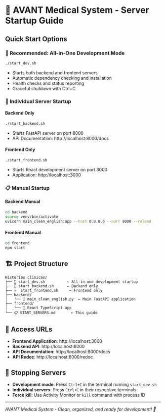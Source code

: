 # 🚀 AVANT Medical System - Server Startup Guide

## Quick Start Options

### 🎯 **Recommended: All-in-One Development Mode**
```bash
./start_dev.sh
```
- Starts both backend and frontend servers
- Automatic dependency checking and installation
- Health checks and status reporting
- Graceful shutdown with Ctrl+C

### 🔧 **Individual Server Startup**

#### Backend Only
```bash
./start_backend.sh
```
- Starts FastAPI server on port 8000
- API Documentation: http://localhost:8000/docs

#### Frontend Only
```bash
./start_frontend.sh
```
- Starts React development server on port 3000
- Application: http://localhost:3000

### 📋 **Manual Startup**

#### Backend Manual
```bash
cd backend
source venv/bin/activate
uvicorn main_clean_english:app --host 0.0.0.0 --port 8000 --reload
```

#### Frontend Manual
```bash
cd frontend
npm start
```

## 🏗️ **Project Structure**

```
Historias clinicas/
├── 🚀 start_dev.sh          ← All-in-one development startup
├── 🐍 start_backend.sh      ← Backend only
├── ⚛️  start_frontend.sh     ← Frontend only
├── backend/
│   └── 📝 main_clean_english.py  ← Main FastAPI application
├── frontend/
│   └── 📱 React TypeScript app
└── 📋 START_SERVERS.md       ← This guide
```

## 🔗 **Access URLs**
- **Frontend Application**: http://localhost:3000
- **Backend API**: http://localhost:8000
- **API Documentation**: http://localhost:8000/docs
- **API Redoc**: http://localhost:8000/redoc

## 🛑 **Stopping Servers**
- **Development mode**: Press `Ctrl+C` in the terminal running `start_dev.sh`
- **Individual servers**: Press `Ctrl+C` in their respective terminals
- **Force kill**: Use Activity Monitor or `kill` command with process ID

---
*AVANT Medical System - Clean, organized, and ready for development! 🏥*

